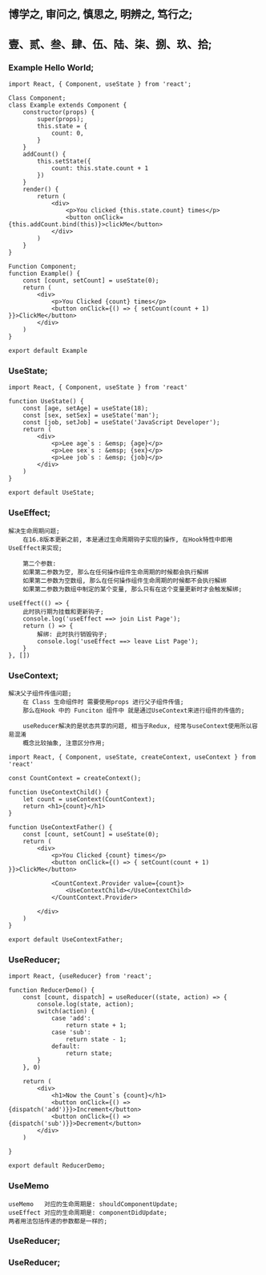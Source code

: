 ## 博学之, 审问之, 慎思之, 明辨之, 笃行之;
## 壹、贰、叁、肆、伍、陆、柒、捌、玖、拾;


### Example Hello World;

    import React, { Component, useState } from 'react';

    Class Component;
    class Example extends Component {
        constructor(props) {
            super(props);
            this.state = {
                count: 0,
            }
        }
        addCount() {
            this.setState({
                count: this.state.count + 1
            })
        }
        render() {
            return (
                <div>
                    <p>You clicked {this.state.count} times</p>
                    <button onClick={this.addCount.bind(this)}>clickMe</button>
                </div>
            )
        }
    }

    Function Component;
    function Example() {
        const [count, setCount] = useState(0);
        return (
            <div>
                <p>You Clicked {count} times</p>
                <button onClick={() => { setCount(count + 1) }}>ClickMe</button>
            </div>
        )
    }

    export default Example

### UseState;

    import React, { Component, useState } from 'react'

    function UseState() {
        const [age, setAge] = useState(18);
        const [sex, setSex] = useState('man');
        const [job, setJob] = useState('JavaScript Developer');
        return (
            <div>
                <p>Lee age`s : &emsp; {age}</p>
                <p>Lee sex`s : &emsp; {sex}</p>
                <p>Lee job`s : &emsp; {job}</p>
            </div>
        )
    }

    export default UseState;

### UseEffect;

    解决生命周期问题;
        在16.8版本更新之前, 本是通过生命周期钩子实现的操作, 在Hook特性中即用UseEffect来实现;

        第二个参数:
        如果第二参数为空, 那么在任何操作组件生命周期的时候都会执行解绑
        如果第二参数为空数组, 那么在任何操作组件生命周期的时候都不会执行解绑
        如果第二参数为数组中制定的某个变量, 那么只有在这个变量更新时才会触发解绑;
    
    useEffect(() => {
        此时执行期为挂载和更新钩子;
        console.log('useEffect ==> join List Page');
        return () => {
            解绑: 此时执行销毁钩子;
            console.log('useEffect ==> leave List Page');
        }
    }, [])

### UseContext;

    解决父子组件传值问题;
        在 Class 生命组件时 需要使用props 进行父子组件传值;
        那么在Hook 中的 Funciton 组件中 就是通过UseContext来进行组件的传值的;
        
        useReducer解决的是状态共享的问题, 相当于Redux, 经常与useContext使用所以容易混淆
        概念比较抽象, 注意区分作用;

    import React, { Component, useState, createContext, useContext } from 'react'

    const CountContext = createContext();

    function UseContextChild() {
        let count = useContext(CountContext);
        return <h1>{count}</h1>
    }

    function UseContextFather() {
        const [count, setCount] = useState(0);
        return (
            <div>
                <p>You Clicked {count} times</p>
                <button onClick={() => { setCount(count + 1) }}>ClickMe</button>

                <CountContext.Provider value={count}>
                    <UseContextChild></UseContextChild>
                </CountContext.Provider>
                
            </div>
        )
    }

    export default UseContextFather;


    

### UseReducer;

    import React, {useReducer} from 'react';

    function ReducerDemo() {
        const [count, dispatch] = useReducer((state, action) => {
            console.log(state, action);
            switch(action) {
                case 'add':
                    return state + 1;
                case 'sub':
                    return state - 1;
                default:
                    return state;
            }
        }, 0)
        
        return (
            <div>
                <h1>Now the Count`s {count}</h1>
                <button onClick={() => {dispatch('add')}}>Increment</button>
                <button onClick={() => {dispatch('sub')}}>Decrement</button>
            </div>
        )
        
    }

    export default ReducerDemo;


### UseMemo

    useMemo   对应的生命周期是: shouldComponentUpdate;
    useEffect 对应的生命周期是: componentDidUpdate;
    两者用法包括传递的参数都是一样的;
    
    
### UseReducer;
### UseReducer;
